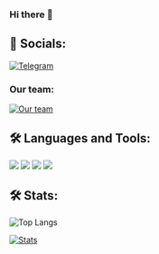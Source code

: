 ### Hi there 👋

## 🔗 Socials:
 [![Telegram](https://img.shields.io/badge/-Telegram-090909?style=for-the-badge&logo=telegram)](https://t.me/Messxrem)
 
### Our team:
 [![Our team](https://img.shields.io/badge/-Telegram-090909?style=for-the-badge&logo=telegram)](https://t.me/rescue_alpha)
 
## 🛠 Languages and Tools:
![](https://img.shields.io/badge/Solidity-363636.svg?style=for-the-badge&logo=Solidity&logoColor=white)
![](https://img.shields.io/badge/Python-3776AB.svg?style=for-the-badge&logo=Python&logoColor=white)
![](https://img.shields.io/badge/Node.js-339933.svg?style=for-the-badge&logo=nodedotjs&logoColor=white)
![](https://img.shields.io/badge/TypeScript-3178C6.svg?style=for-the-badge&logo=TypeScript&logoColor=white)

## 🛠 Stats:
![Top Langs](https://github-readme-stats.vercel.app/api/top-langs/?username=Messxrem&layout=compact&theme=github_dark)

[![Stats](https://github-readme-stats.vercel.app/api?username=Messxrem&show_icons=true&theme=github_dark)](https://github-readme-stats.vercel.app/api?username=Messxrem&show_icons=true&theme=github_dark)
